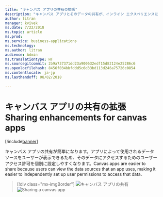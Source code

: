 ```yaml
---
title: "キャンバス アプリの共有の拡張"
description: "キャンバス アプリとそのデータの共有が、インライン エクスペリエンスによってより簡単になります。"
author: litran
manager: kvivek
ms.date: 7/22/2018
ms.topic: article
ms.prod: 
ms.service: business-applications
ms.technology: 
ms.author: litran
audience: Admin
ms.translationtype: HT
ms.sourcegitcommit: 2b9a737371dd23a900632edf15d82124e25286c6
ms.openlocfilehash: 8456f034bbfddd5c6d33bd113d246a75726c0854
ms.contentlocale: ja-jp
ms.lasthandoff: 08/02/2018

---
```

# <a name="sharing-enhancements-for-canvas-apps"></a><span data-ttu-id="4c7e3-103">キャンバス アプリの共有の拡張</span><span class="sxs-lookup"><span data-stu-id="4c7e3-103">Sharing enhancements for canvas apps</span></span>

[!include[banner](../../includes/banner.md)]

<span data-ttu-id="4c7e3-104">キャンバス アプリの共有が簡単になります。アプリによって使用されるデータ ソースをユーザーが表示できるため、そのデータにアクセスするためのユーザー アクセス許可を個別に設定しやすくなります。</span><span class="sxs-lookup"><span data-stu-id="4c7e3-104">Canvas apps are easier to share because users can view the data sources that an app uses, making it easier to independently set up user permissions to access that data.</span></span> 

> [!div class="mx-imgBorder"]
> <span data-ttu-id="4c7e3-105">![キャンバス アプリの共有](media/sharing-canvas-app.png  "キャンバス アプリの共有")</span><span class="sxs-lookup"><span data-stu-id="4c7e3-105">![Sharing a canvas app](media/sharing-canvas-app.png  "Sharing a canvas app")</span></span>

